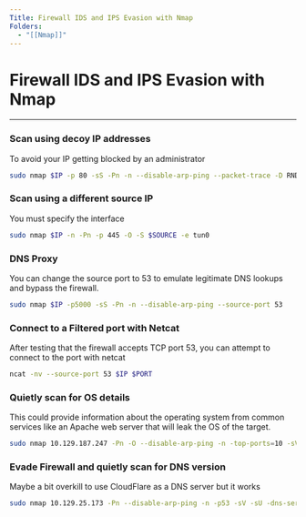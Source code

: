 ```yaml
---
Title: Firewall IDS and IPS Evasion with Nmap
Folders:
  - "[[Nmap]]"
---
```

# Firewall IDS and IPS Evasion with Nmap
---

### Scan using decoy IP addresses

To avoid your IP getting blocked by an administrator

```bash
sudo nmap $IP -p 80 -sS -Pn -n --disable-arp-ping --packet-trace -D RND:5
```

### Scan using a different source IP

You must specify the interface

```bash
sudo nmap $IP -n -Pn -p 445 -O -S $SOURCE -e tun0
```

### DNS Proxy

You can change the source port to 53 to emulate legitimate DNS lookups and bypass the firewall.

```bash
sudo nmap $IP -p5000 -sS -Pn -n --disable-arp-ping --source-port 53
```

### Connect to a Filtered port with Netcat

After testing that the firewall accepts TCP port 53, you can attempt to connect to the port with netcat

```bash
ncat -nv --source-port 53 $IP $PORT
```

### Quietly scan for OS details

This could provide information about the operating system from common services like an Apache web server that will leak the OS of the target.

```bash
sudo nmap 10.129.187.247 -Pn -O --disable-arp-ping -n -top-ports=10 -sV
```

### Evade Firewall and quietly scan for DNS version

Maybe a bit overkill to use CloudFlare as a DNS server but it works

```bash
sudo nmap 10.129.25.173 -Pn --disable-arp-ping -n -p53 -sV -sU -dns-server 1.1.1.1 -source-port 53
```
